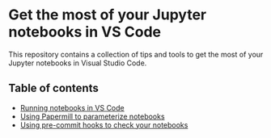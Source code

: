 # Get the most of your Jupyter notebooks in VS Code

This repository contains a collection of tips and tools to get the most of your Jupyter notebooks in Visual Studio Code. 

## Table of contents

- [Running notebooks in VS Code](docs/notebooks-in-vscode.md)
- [Using Papermill to parameterize notebooks](docs/papermill.md)
- [Using pre-commit hooks to check your notebooks](docs/pre-commit-hooks.md)
